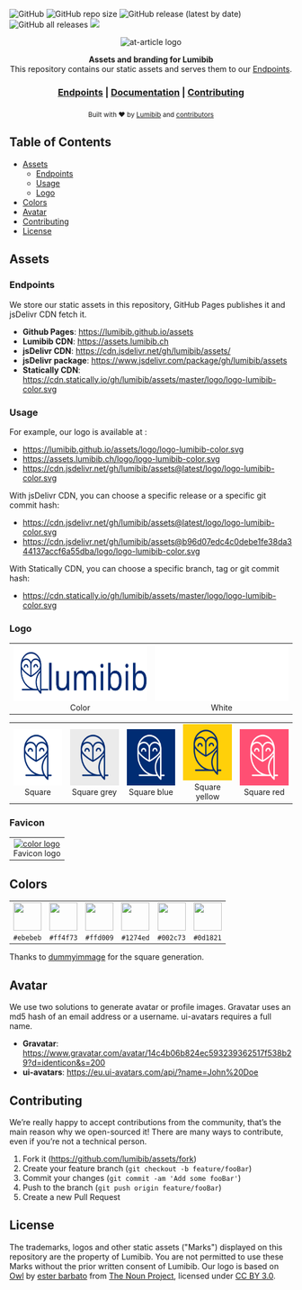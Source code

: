 ![GitHub](https://img.shields.io/github/license/lumibib/assets?style=flat-square)
![GitHub repo size](https://img.shields.io/github/repo-size/lumibib/assets?style=flat-square)
![GitHub release (latest by date)](https://img.shields.io/github/v/release/lumibib/assets)
![GitHub all releases](https://img.shields.io/github/downloads/lumibib/assets/total)
[![](https://data.jsdelivr.com/v1/package/gh/lumibib/assets/badge)](https://www.jsdelivr.com/package/gh/lumibib/assets)


<p align="center">
    <img alt="at-article logo" title="at-article logo" src="https://img.icons8.com/color/344/branding-iron.png" width="200">
</p>
<div align="center">
  <strong>Assets and branding for Lumibib</strong>
</div>
<div align="center">
  This repository contains our static assets and serves them to our <a href="#endpoints">Endpoints</a>.
</div>

<div align="center">
  <h3>
    <a href="#endpoints">Endpoints</a>
    <span> | </span>
    <a href="https://lumibib.github.io/assets/">Documentation</a>
    <span> | </span>
    <a href="#contributing">
      Contributing
    </a>
  </h3>
</div>

<div align="center">
  <sub>Built with ❤︎ by
  <a href="https://lumibib.ch">Lumibib</a> and
  <a href="https://github.com/lumibib/assets/contributors">
    contributors
  </a>
  </sub>
</div>


## Table of Contents

- [Assets](#assets)
  - [Endpoints](#endpoints)
  - [Usage](#usage)
  - [Logo](#logo)
- [Colors](#colors)
- [Avatar](#avatar)
- [Contributing](#contributing)
- [License](#license)

## Assets
### Endpoints

We store our static assets in this repository, GitHub Pages publishes it and jsDelivr CDN fetch it.

* **Github Pages**: https://lumibib.github.io/assets
* **Lumibib CDN**: https://assets.lumibib.ch
* **jsDelivr CDN**: https://cdn.jsdelivr.net/gh/lumibib/assets/
* **jsDelivr package**: https://www.jsdelivr.com/package/gh/lumibib/assets
* **Statically CDN**: https://cdn.statically.io/gh/lumibib/assets/master/logo/logo-lumibib-color.svg

### Usage

For example, our logo is available at :

* https://lumibib.github.io/assets/logo/logo-lumibib-color.svg
* https://assets.lumibib.ch/logo/logo-lumibib-color.svg
* https://cdn.jsdelivr.net/gh/lumibib/assets@latest/logo/logo-lumibib-color.svg

With jsDelivr CDN, you can choose a specific release or a specific git commit hash:

* https://cdn.jsdelivr.net/gh/lumibib/assets@latest/logo/logo-lumibib-color.svg
* https://cdn.jsdelivr.net/gh/lumibib/assets@b96d07edc4c0debe1fe38da344137accf6a55dba/logo/logo-lumibib-color.svg

With Statically CDN, you can choose a specific branch, tag or git commit hash:
* https://cdn.statically.io/gh/lumibib/assets/master/logo/logo-lumibib-color.svg

### Logo

<table>
  <tr>
    <td style="text-align: center;">
      <a href="https://cdn.jsdelivr.net/gh/lumibib/assets@latest/logo/logo-lumibib-color.svg">
        <img alt="color logo" src="./logo/logo-lumibib-color.svg" height="100">
      </a>
      <div>Color</div>
    </td>
    <td style="text-align: center;">
      <a href="https://cdn.jsdelivr.net/gh/lumibib/assets@latest/logo/logo-lumibib-white.svg">
        <img alt="white logo" src="./logo/logo-lumibib-white.svg" height="100" style="background:#0d1821;">
      </a>
      <div>White</div>
    </td>
  </tr>
  </table>
  <table>
  <tr>
    <td style="text-align: center;">
      <a href="https://cdn.jsdelivr.net/gh/lumibib/assets@latest/logo/logo-lumibib-square.svg">
        <img alt="square logo" src="./logo/logo-lumibib-square.svg" height="100">
      </a>
      <div>Square</div>
    </td>
    <td style="text-align: center;">
      <a href="https://cdn.jsdelivr.net/gh/lumibib/assets@latest/logo/logo-lumibib-square-grey.svg">
        <img alt="square logo" src="./logo/logo-lumibib-square-grey.svg" height="100">
      </a>
      <div>Square grey</div>
    </td>
    <td style="text-align: center;">
      <a href="https://cdn.jsdelivr.net/gh/lumibib/assets@latest/logo/logo-lumibib-square-blue.svg">
        <img alt="square blue logo" src="./logo/logo-lumibib-square-blue.svg" height="100">
      </a>
      <div>Square blue</div>
    </td>
    <td style="text-align: center;">
      <a href="https://cdn.jsdelivr.net/gh/lumibib/assets@latest/logo/logo-lumibib-square-yellow.svg">
        <img alt="square yellowlogo" src="./logo/logo-lumibib-square-yellow.svg" height="100">
      </a>
      <div>Square yellow</div>
    </td>
    <td style="text-align: center;">
      <a href="https://cdn.jsdelivr.net/gh/lumibib/assets@latest/logo/logo-lumibib-square-red.svg">
        <img alt="square red logo" src="./logo/logo-lumibib-square-red.svg" height="100">
      </a>
      <div>Square red</div>
    </td>
  </tr>
</table>

### Favicon

<table>
  <tr>
    <td style="text-align: center;">
      <a href="https://cdn.jsdelivr.net/gh/lumibib/assets@latest/favicon/favicon.ico">
        <img alt="color logo" src="./favicon/favicon.ico" height="32">
      </a>
      <div>Favicon logo</div>
    </td>
  </tr>
</table>

## Colors

<table>
  <tr>
    <td style="text-align: center">
      <img alt="" height="50" width="50" src="https://dummyimage.com/50x50/ebebeb/ffffff.png&text=+">
      <div><code>#ebebeb</code></div>
    </td>
    <td style="text-align: center">
      <img alt="" height="50" width="50" src="https://dummyimage.com/50x50/ff4f73/ffffff.png&text=+">
      <div><code>#ff4f73</code></div>
    </td>
    <td style="text-align: center">
      <img alt="" height="50" width="50" src="https://dummyimage.com/50x50/ffd009/ffffff.png&text=+">
      <div><code>#ffd009</code></div>
    </td>
    <td style="text-align: center">
      <img alt="" height="50" width="50" src="https://dummyimage.com/50x50/1274ed/ffffff.png&text=+">
      <div><code>#1274ed</code></div>
  </td>
    <td style="text-align: center">
      <img alt="" height="50" width="50" src="https://dummyimage.com/50x50/002c73/ffffff.png&text=+">
      <div><code>#002c73</code></div>
  </td>
    <td style="text-align: center">
      <img alt="" height="50" width="50" src="https://dummyimage.com/50x50/0d1821/ffffff.png&text=+">
      <div><code>#0d1821</code></div>
  </td>
  </tr>
</table>

Thanks to [dummyimmage](https://github.com/kingkool68/dummyimage) for the square generation.

## Avatar

We use two solutions to generate avatar or profile images. Gravatar uses an md5 hash of an email address or a username. ui-avatars requires a full name.

* **Gravatar**: https://www.gravatar.com/avatar/14c4b06b824ec593239362517f538b29?d=identicon&s=200
* **ui-avatars**: https://eu.ui-avatars.com/api/?name=John%20Doe

## Contributing

We’re really happy to accept contributions from the community, that’s the main reason why we open-sourced it! There are many ways to contribute, even if you’re not a technical person.

1. Fork it (<https://github.com/lumibib/assets/fork>)
2. Create your feature branch (`git checkout -b feature/fooBar`)
3. Commit your changes (`git commit -am 'Add some fooBar'`)
4. Push to the branch (`git push origin feature/fooBar`)
5. Create a new Pull Request

## License

The trademarks, logos and other static assets ("Marks") displayed on this repository are the property of Lumibib. You are not permitted to use these Marks without the prior written consent of Lumibib. Our logo is based on [Owl](https://thenounproject.com/term/owl/1498942/) by [ester barbato](https://thenounproject.com/barbato.ester/) from [The Noun Project](https://thenounproject.com), licensed under [CC BY 3.0](https://creativecommons.org/licenses/by/3.0/).
